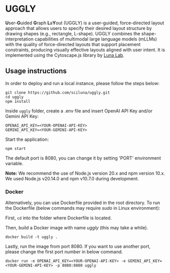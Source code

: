 # UGGLY

**U**ser-**G**uided **G**raph **L**a**Y**out (UGGLY) is a user-guided, force-directed layout approach that allows users to specify their desired layout structure by drawing shapes (e.g., rectangle, L-shape). UGGLY combines the shape-interpretation capabilities of multimodal large language models (mLLMs) with the quality of force-directed layouts that support placement constraints, producing visually effective layouts aligned with user intent. It is implemented using the Cytoscape.js library by [Luna Lab](https://github.com/sciluna).

## Usage instructions
In order to deploy and run a local instance, please follow the steps below:
```
git clone https://github.com/sciluna/uggly.git
cd uggly
npm install
```
Inside `uggly` folder, create a .env file and insert OpenAI API Key and/or Gemini API Key:
```
OPENAI_API_KEY=<YOUR-OPENAI-API-KEY>
GEMINI_API_KEY=<YOUR-GEMINI-API-KEY>
```
Start the application:
```
npm start
```
The default port is 8080, you can change it by setting 'PORT' environment variable.

**Note:** We recommend the use of Node.js version 20.x and npm version 10.x. We used Node.js v20.14.0 and npm v10.7.0 during development.

### Docker
Alternatively, you can use Dockerfile provided in the root directory. To run the Dockerfile (below commands may require *sudo* in Linux environment):

First, `cd` into the folder where Dockerfile is located.

Then, build a Docker image with name *uggly* (this may take a while).
```
docker build -t uggly .
```
Lastly, run the image from port 8080. If you want to use another port, please change the first port number in below command.
```
docker run -e OPENAI_API_KEY=<YOUR-OPENAI-API-KEY> -e GEMINI_API_KEY=<YOUR-GEMINI-API-KEY> -p 8080:8080 uggly
```
